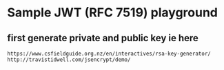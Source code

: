 # Sample JWT (RFC 7519) playground

## first generate private and public key ie here

```
https://www.csfieldguide.org.nz/en/interactives/rsa-key-generator/
http://travistidwell.com/jsencrypt/demo/
```

